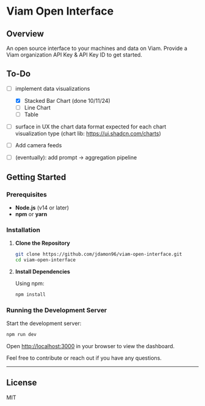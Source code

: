 # Viam Open Interface

## Overview

An open source interface to your machines and data on Viam. Provide a Viam organization API Key & API Key ID to get started.

## To-Do

- [ ] implement data visualizations
   - [x] Stacked Bar Chart (done 10/11/24)
   - [ ] Line Chart
   - [ ] Table
- [ ] surface in UX the chart data format expected for each chart visualization type (chart lib: https://ui.shadcn.com/charts)
- [ ] Add camera feeds
- [ ] (eventually): add prompt -> aggregation pipeline


## Getting Started

### Prerequisites

- **Node.js** (v14 or later)
- **npm** or **yarn**

### Installation

1. **Clone the Repository**

   ```bash
   git clone https://github.com/jdamon96/viam-open-interface.git
   cd viam-open-interface
   ```

2. **Install Dependencies**

   Using npm:

   ```bash
   npm install
   ```


### Running the Development Server

Start the development server:

```bash
npm run dev
```

Open [http://localhost:3000](http://localhost:3000) in your browser to view the dashboard.

Feel free to contribute or reach out if you have any questions.

---

## License

MIT

